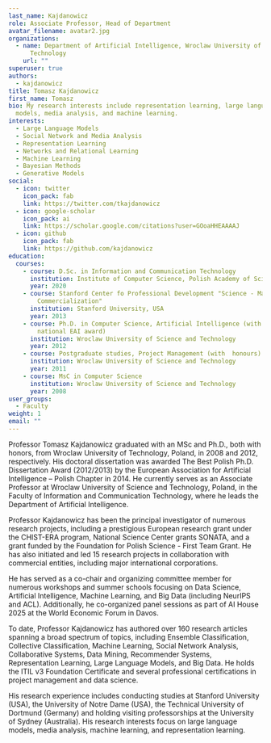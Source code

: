 ```yaml
---
last_name: Kajdanowicz
role: Associate Professor, Head of Department
avatar_filename: avatar2.jpg
organizations:
  - name: Department of Artificial Intelligence, Wroclaw University of Science and
      Technology
    url: ""
superuser: true
authors:
  - kajdanowicz
title: Tomasz Kajdanowicz
first_name: Tomasz
bio: My research interests include representation learning, large language
  models, media analysis, and machine learning.
interests:
  - Large Language Models
  - Social Network and Media Analysis
  - Representation Learning
  - Networks and Relational Learning
  - Machine Learning
  - Bayesian Methods
  - Generative Models
social:
  - icon: twitter
    icon_pack: fab
    link: https://twitter.com/tkajdanowicz
  - icon: google-scholar
    icon_pack: ai
    link: https://scholar.google.com/citations?user=GOoaHHEAAAAJ
  - icon: github
    icon_pack: fab
    link: https://github.com/kajdanowicz
education:
  courses:
    - course: D.Sc. in Information and Communication Technology
      institution: Institute of Computer Science, Polish Academy of Sciences
      year: 2020
    - course: Stanford Center fo Professional Development "Science - Management -
        Commercialization"
      institution: Stanford University, USA
      year: 2013
    - course: Ph.D. in Computer Science, Artificial Intelligence (with  honours,
        national EAI award)
      institution: Wroclaw University of Science and Technology
      year: 2012
    - course: Postgraduate studies, Project Management (with  honours)
      institution: Wroclaw University of Science and Technology
      year: 2011
    - course: MsC in Computer Science
      institution: Wroclaw University of Science and Technology
      year: 2008
user_groups:
  - Faculty
weight: 1
email: ""
---
```

Professor Tomasz Kajdanowicz graduated with an MSc and Ph.D., both with honors, from Wroclaw University of Technology, Poland, in 2008 and 2012, respectively. His doctoral dissertation was awarded The Best Polish Ph.D. Dissertation Award (2012/2013) by the European Association for Artificial Intelligence – Polish Chapter in 2014. He currently serves as an Associate Professor at Wroclaw University of Science and Technology, Poland, in the Faculty of Information and Communication Technology, where he leads the Department of Artificial Intelligence.

Professor Kajdanowicz has been the principal investigator of numerous research projects, including a prestigious European research grant under the CHIST-ERA program, National Science Center grants SONATA, and a grant funded by the Foundation for Polish Science - First Team Grant. He has also initiated and led 15 research projects in collaboration with commercial entities, including major international corporations.

He has served as a co-chair and organizing committee member for numerous workshops and summer schools focusing on Data Science, Artificial Intelligence, Machine Learning, and Big Data (including NeurIPS and ACL). Additionally, he co-organized panel sessions as part of AI House 2025 at the World Economic Forum in Davos. 

To date, Professor Kajdanowicz has authored over 160 research articles spanning a broad spectrum of topics, including Ensemble Classification, Collective Classification, Machine Learning, Social Network Analysis, Collaborative Systems, Data Mining, Recommender Systems, Representation Learning, Large Language Models, and Big Data. He holds the ITIL v3 Foundation Certificate and several professional certifications in project management and data science.

His research experience includes conducting studies at Stanford University (USA), the University of Notre Dame (USA), the Technical University of Dortmund (Germany) and holding visiting professorships at the University of Sydney (Australia). His research interests focus on large language models, media analysis, machine learning, and representation learning.
